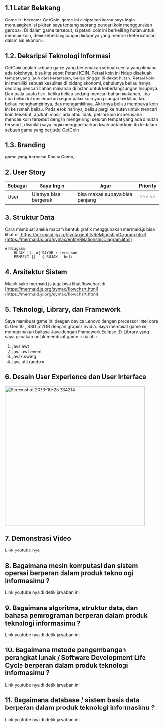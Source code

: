 ## 1.1 Latar Belakang
Game ini bernama GetCoin, game ini diciptakan karna saya ingin menuangkan isi pikiran saya tentang seorang pencari koin menggunakan gerobak. Di dalam game tersebut, si petani coin ini berkeliling hutan untuk mencari koin, demi keberlangsungan hidupnya yang memiliki keterbatasan dalam hal ekonomi.

## 1.2. Deksripsi Teknologi Informasi
GetCoin adalah sebuah game yang bertemakan sebuah cerita yang dimana ada tokohnya, bisa kita sebut Petani KOIN. Petani koin ini hidup disebuah tempat yang jauh dari keramaian, beliau tinggal di dekat hutan. 
Petani koin ini memiliki sebuah kesulitan di bidang ekonomi, dahulunya beliau hanya seorang pencari bahan makanan di hutan untuk keberlangsungan hidupnya. Dan pada suatu hari, ketika beliau sedang mencari bahan makanan, tiba-tiba beliau ini menemukan segumpalan koin yang sangat berkilau, lalu beliau menghampirinya, dan mengambilnya. Akhirnya beliau membawa koin ini ke rumah beliau.
Pada esok harinya, beliau pergi ke hutan untuk mencari koin tersebut, apakah masih ada atau tidak, petani koin ini berusaha mencari koin tersebut dengan mengelilingi seluruh tempat yang ada dihutan tersebut, disinilah saya ingin menggambarkan kisah petani koin itu kedalam sebuah game yang berjudul GetCoin
## 1.3. Branding

game yang bernama Snake Game,

## 2. User Story

Sebagai | Saya Ingin | Agar | Priority
---|---|---|---
User | Ularnya bisa bergerak | bisa makan supaya bisa panjang | ⭐⭐⭐⭐⭐

## 3. Struktur Data

Cara membuat aneka macam bentuk grafik menggunakan mermaid.js bisa lihat di [https://mermaid.js.org/syntax/entityRelationshipDiagram.html](https://mermaid.js.org/syntax/entityRelationshipDiagram.html) 

```mermaid
erDiagram
    RUJAK ||--o{ SAYUR : tersusun
    PEMBELI ||--|{ RUJAK : beli
```

## 4. Arsitektur Sistem

Masih pake mermaid.js juga bisa lihat flowchart di [https://mermaid.js.org/syntax/flowchart.html](https://mermaid.js.org/syntax/flowchart.html)

## 5. Teknologi, Library, dan Framework

Saya membuat game ini dengan device Lenovo dengan processor intel core I5 Gen 10 , SSD 512GB dengan grapics nvidia. Saya membuat game ini menggunakan bahasa Java dengan Framework Eclipse ID.
Library yang saya gunakan untuk membuat game ini ialah :
1. java.awt
2. java.awt.event
3. javax.swing
4. java.util.random

## 6. Desain User Experience dan User Interface

 <img width="458" alt="Screenshot 2023-10-25 234214" src="https://github.com/disyyy/syafiqalbariii/assets/148996770/c301925c-6130-4d21-968c-4b793680000a">


## 7. Demonstrasi Video

Link youtube nya

## 8. Bagaimana mesin komputasi dan sistem operasi berperan dalam produk teknologi informasimu ?

Link youtube nya di detik jawaban ini

## 9. Bagaimana algoritma, struktur data, dan bahasa pemrograman berperan dalam produk teknologi informasimu ?

Link youtube nya di detik jawaban ini

## 10. Bagaimana metode pengembangan perangkat lunak / Software Development Life Cycle berperan dalam produk teknologi informasimu ?

Link youtube nya di detik jawaban ini

## 11. Bagaimana database / sistem basis data berperan dalam produk teknologi informasimu ?

Link youtube nya di detik jawaban ini
